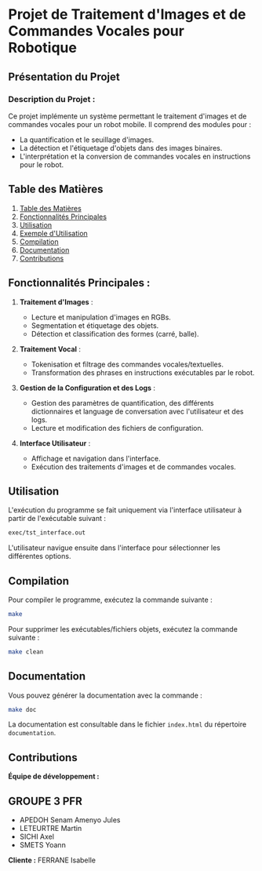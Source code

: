 # Projet de Traitement d'Images et de Commandes Vocales pour Robotique

## Présentation du Projet

### Description du Projet :

Ce projet implémente un système permettant le traitement d'images et de commandes vocales pour un robot mobile. Il comprend des modules pour :

- La quantification et le seuillage d'images.
- La détection et l'étiquetage d'objets dans des images binaires.
- L'interprétation et la conversion de commandes vocales en instructions pour le robot.

## Table des Matières

1. [Table des Matières](#table-des-matières)
2. [Fonctionnalités Principales](#fonctionnalités-principales)
3. [Utilisation](#utilisation)
4. [Exemple d'Utilisation](#exemple-dutilisation)
5. [Compilation](#compilation)
6. [Documentation](#documentation)
7. [Contributions](#contributions)

## Fonctionnalités Principales :

1. **Traitement d'Images** :

   - Lecture et manipulation d'images en RGBs.
   - Segmentation et étiquetage des objets.
   - Détection et classification des formes (carré, balle).

2. **Traitement Vocal** :

   - Tokenisation et filtrage des commandes vocales/textuelles.
   - Transformation des phrases en instructions exécutables par le robot.

3. **Gestion de la Configuration et des Logs** :

   - Gestion des paramètres de quantification, des différents dictionnaires et language de conversation avec l'utilisateur et des logs.
   - Lecture et modification des fichiers de configuration.

4. **Interface Utilisateur** :

   - Affichage et navigation dans l'interface.
   - Exécution des traitements d'images et de commandes vocales.

## Utilisation

L'exécution du programme se fait uniquement via l'interface utilisateur à partir de l'exécutable suivant :

```bash
exec/tst_interface.out
```

L'utilisateur navigue ensuite dans l'interface pour sélectionner les différentes options.

## Compilation

Pour compiler le programme, exécutez la commande suivante :

```bash
make
```

Pour supprimer les exécutables/fichiers objets, exécutez la commande suivante :
```bash
make clean
```


## Documentation

Vous pouvez générer la documentation avec la commande :

```bash
make doc
```

La documentation est consultable dans le fichier `index.html` du répertoire `documentation`.

## Contributions

**Équipe de développement :**

## GROUPE 3 PFR
- APEDOH Senam Amenyo  Jules
- LETEURTRE Martin
- SICHI Axel
- SMETS Yoann

**Cliente :**
FERRANE Isabelle

